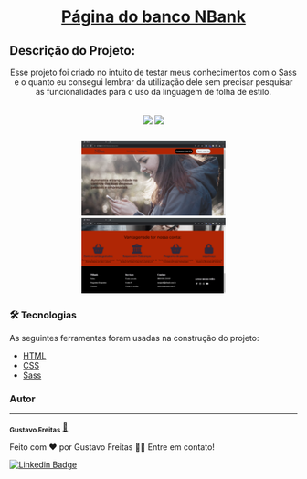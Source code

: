 <h1 align="center"><a href="https://gustavo-freita.github.io/NBank/">Página do banco NBank</a></h1>

## Descrição do Projeto:
<p align="center">Esse projeto foi criado no intuito de testar meus conhecimentos com o Sass e o quanto eu consegui lembrar da utilização dele sem precisar pesquisar as funcionalidades para o uso da linguagem de folha de estilo.</p>

<h2 align="center">
<img src="https://img.shields.io/static/v1?label=Visual Studio Code&message=IDE&color=blue&style=for-the-badge&logo=VSCODE"/>
<img src="http://img.shields.io/static/v1?label=STATUS&message=CONCLUIDO&color=GREEN&style=for-the-badge"/>
</h2>

<h3 align="center">
  <img width="50%" src="./assets/img/page01.png" />
  <img width="50%" src="./assets/img/page02.png" />
</h3>

### 🛠 Tecnologias

As seguintes ferramentas foram usadas na construção do projeto:

- [HTML](https://www.w3schools.com/html/)
- [CSS](https://www.w3schools.com/Css/)
- [Sass](https://sass-lang.com/)

### Autor
---
<a href="https://github.com/gustavo-freita">
 <sub><b>Gustavo Freitas</b></sub></a> <a href="https://github.com/gustavo-freita">🚀</a>

Feito com ❤️ por Gustavo Freitas 👋🏽 Entre em contato!

[![Linkedin Badge](https://img.shields.io/badge/-Gustavo-Freitas?style=flat-square&logo=Linkedin&logoColor=white&link=https://www.linkedin.com/in/gustavo-freitas-gf/)](https://www.linkedin.com/in/gustavo-freitas-gf/)
